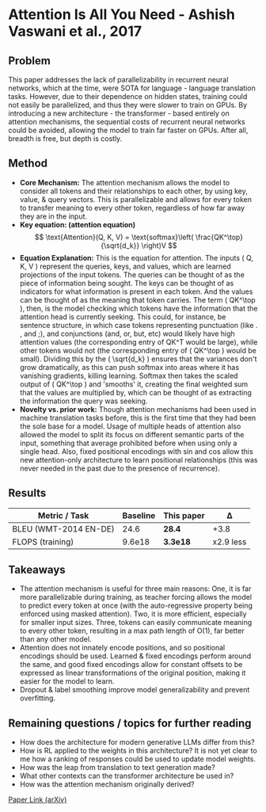 # Attention Is All You Need - Ashish Vaswani et al., 2017

## Problem
This paper addresses the lack of parallelizability in recurrent neural networks, which at the time, were SOTA for language - language translation tasks. However, due to their dependence on hidden states, training could not easily be parallelized, and thus they were slower to train on GPUs. By introducing a new architecture - the transformer - based entirely on attention mechanisms, the sequential costs of recurrent neural networks could be avoided, allowing the model to train far faster on GPUs. After all, breadth is free, but depth is costly.

## Method
 - **Core Mechanism:** The attention mechanism allows the model to consider all tokens and their relationships to each other, by using key, value, & query vectors. This is parallelizable and allows for every token to transfer meaning to every other token, regardless of how far away they are in the input.
 - **Key equation: (attention equation)**
  $$ 
  \text{Attention}(Q, K, V) = \text{softmax}\left( \frac{QK^\top}{\sqrt{d_k}} \right)V 
  $$
 - **Equation Explanation:** This is the equation for attention. The inputs \( Q, K, V \) represent the queries, keys, and values, which are learned projections of the input tokens. The queries can be thought of as the piece of information being sought. The keys can be thought of as indicators for what information is present in each token. And the values can be thought of as the meaning that token carries. The term \( QK^\top \), then, is the model checking which tokens have the information that the attention head is currently seeking. This could, for instance, be sentence structure, in which case tokens representing punctuation (like . , and ;), and conjunctions (and, or, but, etc) would likely have high attention values (the corresponding entry of QK^T would be large), while other tokens would not (the corresponding entry of \( QK^\top \) would be small). Dividing this by the \( \sqrt{d_k} \) ensures that the variances don't grow dramatically, as this can push softmax into areas where it has vanishing gradients, killing learning. Softmax then takes the scaled output of \( QK^\top \) and 'smooths' it, creating the final weighted sum that the values are multiplied by, which can be thought of as extracting the information the query was seeking.
 - **Novelty vs. prior work:** Though attention mechanisms had been used in machine translation tasks before, this is the first time that they had been the sole base for a model. Usage of multiple heads of attention also allowed the model to split its focus on different semantic parts of the input, something that average prohibited before when using only a single head. Also, fixed positional encodings with sin and cos allow this new attention-only architecture to learn positional relationships (this was never needed in the past due to the presence of recurrence).
## Results
|      Metric / Task    | Baseline | This paper | Δ        |
|-----------------------|----------|------------|----------|
| BLEU (WMT-2014 EN-DE) | 24.6     | **28.4**   | +3.8     |
| FLOPS (training)      | 9.6e18   | **3.3e18** | x2.9 less|

## Takeaways
 - The attention mechanism is useful for three main reasons: One, it is far more parallelizable during training, as teacher forcing allows the model to predict every token at once (with the auto-regressive property being enforced using masked attention). Two, it is more efficient, especially for smaller input sizes. Three, tokens can easily communicate meaning to every other token, resulting in a max path length of O(1), far better than any other model.
 - Attention does not innately encode positions, and so positional encodings should be used. Learned & fixed encodings perform around the same, and good fixed encodings allow for constant offsets to be expressed as linear transformations of the original position, making it easier for the model to learn.
 - Dropout & label smoothing improve model generalizability and prevent overfitting.

## Remaining questions / topics for further reading
 - How does the architecture for modern generative LLMs differ from this?
 - How is RL applied to the weights in this architecture? It is not yet clear to me how a ranking of responses could be used to update model weights.
 - How was the leap from translation to text generation made?
 - What other contexts can the transformer architecture be used in?
 - How was the attention mechanism originally derived?

[Paper Link (arXiv)](https://arxiv.org/abs/1706.03762)